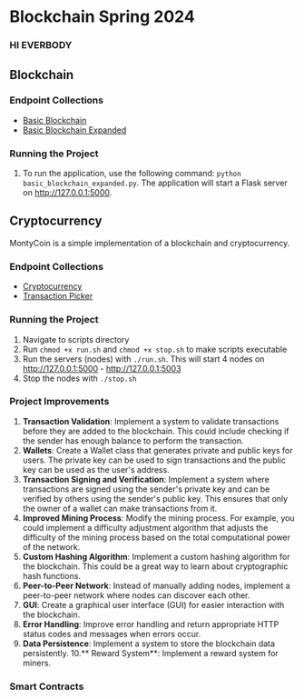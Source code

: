 # Blockchain Spring 2024

### HI EVERBODY

## Blockchain 
### Endpoint Collections 
  - [Basic Blockchain](https://nobles-blockchain.postman.co/workspace/New-Team-Workspace~6ee04c91-09b2-4066-a420-2d5e83667e0d/collection/24854847-a4059b9c-1111-4056-82e7-6c845caf1603?action=share&creator=24854847)
  - [Basic Blockchain Expanded](https://nobles-blockchain.postman.co/workspace/New-Team-Workspace~6ee04c91-09b2-4066-a420-2d5e83667e0d/collection/24854847-852421c2-4abb-4502-a0cf-e8117949fb49?action=share&creator=24854847)

### Running the Project
1. To run the application, use the following command: ```python basic_blockchain_expanded.py```. The application will start a Flask server on http://127.0.0.1:5000.
## Cryptocurrency

MontyCoin is a simple implementation of a blockchain and cryptocurrency.

### Endpoint Collections
  - [Cryptocurrency](https://nobles-blockchain.postman.co/workspace/New-Team-Workspace~6ee04c91-09b2-4066-a420-2d5e83667e0d/collection/24854847-5aaeccc5-c743-4bf6-a1a2-5f3ec30ad654?action=share&creator=24854847)
  - [Transaction Picker](https://nobles-blockchain.postman.co/workspace/Blockchain~6ee04c91-09b2-4066-a420-2d5e83667e0d/collection/31591599-4b3fe1aa-9f86-41a1-9705-ac6bd2beabe5?action=share&creator=24854847)

### Running the Project
1. Navigate to scripts directory
2. Run ```chmod +x run.sh``` and ```chmod +x stop.sh``` to make scripts executable
3. Run the servers (nodes) with ```./run.sh```. This will start 4 nodes on http://127.0.0.1:5000 - http://127.0.0.1:5003
4. Stop the nodes with  ```./stop.sh```

### Project Improvements
1. **Transaction Validation**:  Implement a system to validate transactions before they are added to the blockchain. This could include checking if the sender has enough balance to perform the transaction.
2. **Wallets**: Create a Wallet class that generates private and public keys for users. The private key can be used to sign transactions and the public key can be used as the user's address.
3. **Transaction Signing and Verification**: Implement a system where transactions are signed using the sender's private key and can be verified by others using the sender's public key. This ensures that only the owner of a wallet can make transactions from it.
4. **Improved Mining Process**: Modify the mining process. For example, you could implement a difficulty adjustment algorithm that adjusts the difficulty of the mining process based on the total computational power of the network.
5. **Custom Hashing Algorithm**: Implement a custom hashing algorithm for the blockchain. This could be a great way to learn about cryptographic hash functions.
6. **Peer-to-Peer Network**: Instead of manually adding nodes, implement a peer-to-peer network where nodes can discover each other.
7. **GUI**: Create a graphical user interface (GUI) for easier interaction with the blockchain.
8. **Error Handling**: Improve error handling and return appropriate HTTP status codes and messages when errors occur.
9. **Data Persistence**: Implement a system to store the blockchain data persistently.
10.** Reward System**: Implement a reward system for miners.

### Smart Contracts